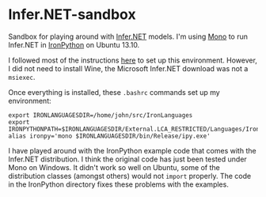 Infer.NET-sandbox
=================

Sandbox for playing around with [Infer.NET](http://research.microsoft.com/en-us/um/cambridge/projects/infernet/) models. I'm using [Mono](http://www.mono-project.com/) to run Infer.NET
in [IronPython](http://ironpython.net/) on Ubuntu 13.10.

I followed most of the instructions [here](http://crowdtheory.wordpress.com/2infer.n12/08/05/getting-infer-net-and-ironpython-to-work-on-ubuntu-12-04/)
to set up this environment. However, I did not need to install Wine, the Microsoft Infer.NET download was not a `msiexec`.

Once everything is installed, these `.bashrc` commands set up my environment:

    export IRONLANGUAGESDIR=/home/john/src/IronLanguages
    export IRONPYTHONPATH=$IRONLANGUAGESDIR/External.LCA_RESTRICTED/Languages/IronPython/27/Lib/:$IRONPYTHONPATH
    alias ironpy='mono $IRONLANGUAGESDIR/bin/Release/ipy.exe'

I have played around with the IronPython example code that comes with the Infer.NET distribution. I think the original code has just been tested under Mono on Windows. It didn't work so well on Ubuntu, some of the distribution classes (amongst others) would not `import` properly. The code in the IronPython directory fixes these problems with the examples.
